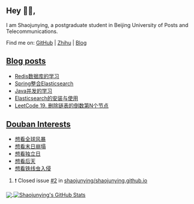 ## Hey 👋🏻,

I am Shaojunying, a postgraduate student in Beijing University of Posts and Telecommunications.

Find me on: [GitHub](https://github.com/shaojunying) | [Zhihu](https://www.zhihu.com/people/shaojunying) | [Blog](https://shaojunying.github.io/)

## <a href="https://shaojunying.github.io/" target="_blank">Blog posts</a>
<!-- BLOG-POST-LIST:START -->
- [Redis数据库的学习](https://shaojunying.github.io/2020/10/25/Redis%E6%95%B0%E6%8D%AE%E5%BA%93%E7%9A%84%E5%AD%A6%E4%B9%A0/)
- [Spring整合Elasticsearch](https://shaojunying.github.io/2020/10/19/Spring%E6%95%B4%E5%90%88Elasticsearch/)
- [Java并发的学习](https://shaojunying.github.io/2020/10/18/Java%E5%B9%B6%E5%8F%91%E7%9A%84%E5%AD%A6%E4%B9%A0/)
- [Elasticsearch的安装与使用](https://shaojunying.github.io/2020/10/18/Elasticsearch%E7%9A%84%E5%AE%89%E8%A3%85%E4%B8%8E%E4%BD%BF%E7%94%A8/)
- [LeetCode 19. 删除链表的倒数第N个节点](https://shaojunying.github.io/2020/10/18/LeetCode-19-%E5%88%A0%E9%99%A4%E9%93%BE%E8%A1%A8%E7%9A%84%E5%80%92%E6%95%B0%E7%AC%ACN%E4%B8%AA%E8%8A%82%E7%82%B9/)
<!-- BLOG-POST-LIST:END -->

## <a href="https://www.douban.com/people/155360876/" target="_blank">Douban Interests</a>
<!-- douban:START -->
- [想看全球风暴](http://movie.douban.com/subject/22266012/)
- [想看末日崩塌](http://movie.douban.com/subject/25786077/)
- [想看独立日](http://movie.douban.com/subject/1293013/)
- [想看后天](http://movie.douban.com/subject/1308779/)
- [想看铁线虫入侵](http://movie.douban.com/subject/6839145/)
<!-- douban:END -->

<!--START_SECTION:activity-->
1. ❗️ Closed issue [#2](https://github.com/shaojunying/shaojunying.github.io/issues/2) in [shaojunying/shaojunying.github.io](https://github.com/shaojunying/shaojunying.github.io)
<!--END_SECTION:activity-->


<a href="https://github.com/shaojunying">
  <img align="center" src="https://github-readme-stats.codestackr.vercel.app/api/top-langs/?username=shaojunying&hide=css,html" />
</a>

<a href="https://github.com/shaojunying">
  <img align="center" src="https://github-readme-stats.codestackr.vercel.app/api?username=shaojunying&show_icons=true" alt="Shaojunying's GitHub Stats" />
</a>
